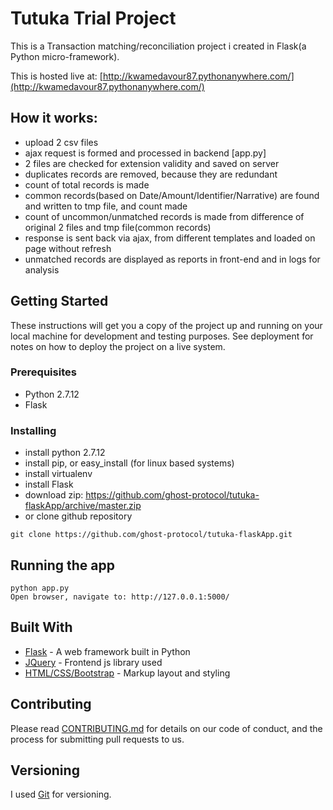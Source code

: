 # Tutuka Trial Project

This is a Transaction matching/reconciliation project i created in Flask(a Python micro-framework). 

This is hosted live at:
[http://kwamedavour87.pythonanywhere.com/](http://kwamedavour87.pythonanywhere.com/)

## How it works:

 * upload 2 csv files
 * ajax request is formed and processed in backend [app.py]
 * 2 files are checked for extension validity and saved on server
 * duplicates records are removed, because they are redundant
 * count of total records is made
 * common records(based on Date/Amount/Identifier/Narrative) are found and written to tmp file, and count made
 * count of uncommon/unmatched records is made from difference of original 2 files and tmp file(common records)
 * response is sent back via ajax, from different templates and loaded on page without refresh
 * unmatched records are displayed as reports in front-end and in logs for analysis


## Getting Started

These instructions will get you a copy of the project up and running on your local machine for development and testing purposes. 
See deployment for notes on how to deploy the project on a live system.

### Prerequisites

* Python 2.7.12
* Flask

### Installing

* install python 2.7.12
* install pip, or easy_install (for linux based systems)
* install virtualenv
* install Flask
* download zip: https://github.com/ghost-protocol/tutuka-flaskApp/archive/master.zip
* or clone github repository
```
git clone https://github.com/ghost-protocol/tutuka-flaskApp.git
```

## Running the app

```
python app.py
Open browser, navigate to: http://127.0.0.1:5000/
```
## Built With

* [Flask](http://flask.pocoo.org/) - A web framework built in Python
* [JQuery](https://jquery.com/) - Frontend js library used
* [HTML/CSS/Bootstrap](http://getbootstrap.com/) - Markup layout and styling

## Contributing

Please read [CONTRIBUTING.md](https://gist.github.com/PurpleBooth/b24679402957c63ec426) for details on our code of conduct, and the process for submitting pull requests to us.

## Versioning

I used [Git](https://git-scm.com/) for versioning.